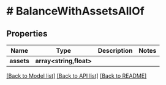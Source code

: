 # # BalanceWithAssetsAllOf

## Properties

Name | Type | Description | Notes
------------ | ------------- | ------------- | -------------
**assets** | **array<string,float>** |  |

[[Back to Model list]](../../README.md#models) [[Back to API list]](../../README.md#endpoints) [[Back to README]](../../README.md)
